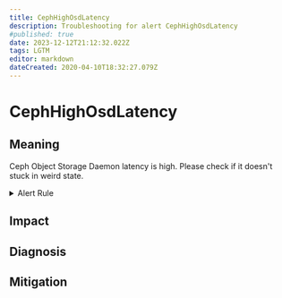 ```yaml
---
title: CephHighOsdLatency
description: Troubleshooting for alert CephHighOsdLatency
#published: true
date: 2023-12-12T21:12:32.022Z
tags: LGTM
editor: markdown
dateCreated: 2020-04-10T18:32:27.079Z
---
```


# CephHighOsdLatency

## Meaning
[//]: # "Short paragraph that explains what the alert means"
Ceph Object Storage Daemon latency is high. Please check if it doesn't stuck in weird state.

<details>
  <summary>Alert Rule</summary>

  ```yaml
alert: CephHighOsdLatency
expr: ceph_osd_perf_apply_latency_seconds > 5
for: 1m
labels:
    severity: warning
annotations:
    summary: Ceph high OSD latency (instance {{ $labels.instance }})
    description: |-
        Ceph Object Storage Daemon latency is high. Please check if it doesn't stuck in weird state.
          VALUE = {{ $value }}
          LABELS = {{ $labels }}
    runbook: http://wiki.ringsq.io/runbook/CephHighOsdLatency

  ```
</details>


## Impact
[//]: # "What could / will happen if the alert is not addressed"



## Diagnosis
[//]: # "Steps to take to identify the cause of the problem"



## Mitigation
[//]: # "The steps necessary to resolve the alert"
